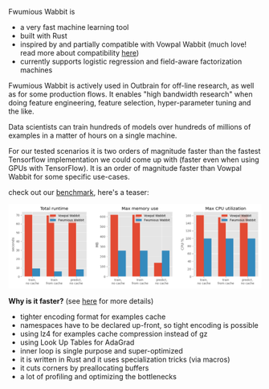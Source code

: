 Fwumious Wabbit is
- a very fast machine learning tool
- built with Rust
- inspired by and partially compatible with Vowpal Wabbit (much love! read more about compatibility [here](COMPATIBILITY.md))
- currently supports logistic regression and field-aware factorization machines

Fwumious Wabbit is actively used in Outbrain for off-line research, as well as for some production flows. It 
enables "high bandwidth research" when doing feature engineering, feature 
selection, hyper-parameter tuning and the like. 

Data scientists can train hundreds of models over hundreds of millions of examples in 
a matter of hours on a single machine.

For our tested scenarios it is two orders of magnitude faster than the fastest 
Tensorflow implementation we could come up with (faster even when using GPUs with TensorFlow). 
It is an order of magnitude faster than Vowpal Wabbit for some specific use-cases.

check out our [benchmark](BENCHMARK.md), here's a teaser:

![benchmark results](benchmark_results.png)


**Why is it faster?** (see [here](SPEED.md) for more details)
- tighter encoding format for examples cache
- namespaces have to be declared up-front, so tight encoding is possible
- using lz4 for examples cache compression instead of gz
- using Look Up Tables for AdaGrad
- inner loop is single purpose and super-optimized
- it is written in Rust and it uses specialization tricks (via macros)
- it cuts corners by preallocating buffers
- a lot of profiling and optimizing the bottlenecks
